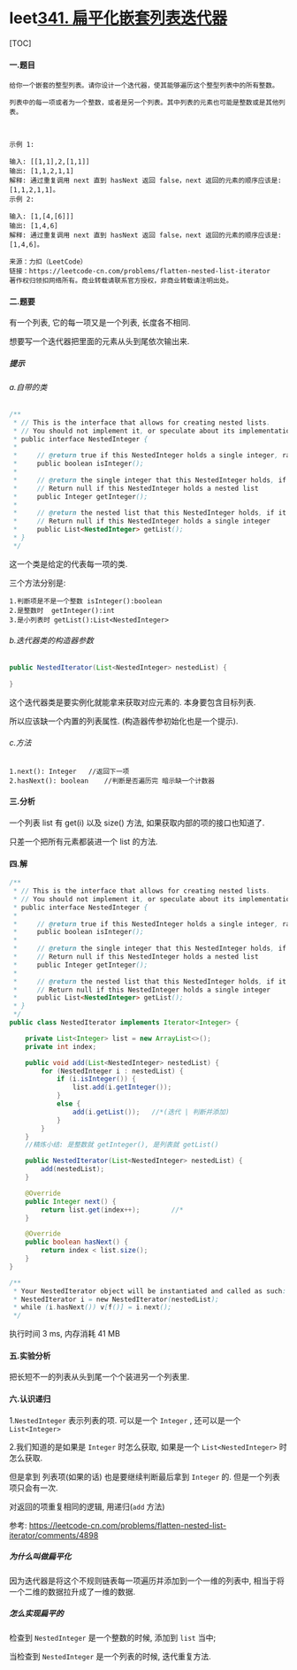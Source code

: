 # leet[341. 扁平化嵌套列表迭代器](https://leetcode-cn.com/problems/flatten-nested-list-iterator/)

[TOC]

#### 一.题目

```
给你一个嵌套的整型列表。请你设计一个迭代器，使其能够遍历这个整型列表中的所有整数。

列表中的每一项或者为一个整数，或者是另一个列表。其中列表的元素也可能是整数或是其他列表。

 

示例 1:

输入: [[1,1],2,[1,1]]
输出: [1,1,2,1,1]
解释: 通过重复调用 next 直到 hasNext 返回 false，next 返回的元素的顺序应该是: [1,1,2,1,1]。
示例 2:

输入: [1,[4,[6]]]
输出: [1,4,6]
解释: 通过重复调用 next 直到 hasNext 返回 false，next 返回的元素的顺序应该是: [1,4,6]。

来源：力扣（LeetCode）
链接：https://leetcode-cn.com/problems/flatten-nested-list-iterator
著作权归领扣网络所有。商业转载请联系官方授权，非商业转载请注明出处。
```



#### 二.题要

有一个列表, 它的每一项又是一个列表, 长度各不相同.

想要写一个迭代器把里面的元素从头到尾依次输出来.



##### 提示

###### a.自带的类

```java
/**
 * // This is the interface that allows for creating nested lists.
 * // You should not implement it, or speculate about its implementation
 * public interface NestedInteger {
 *
 *     // @return true if this NestedInteger holds a single integer, rather than a nested list.
 *     public boolean isInteger();
 *
 *     // @return the single integer that this NestedInteger holds, if it holds a single integer
 *     // Return null if this NestedInteger holds a nested list
 *     public Integer getInteger();
 *
 *     // @return the nested list that this NestedInteger holds, if it holds a nested list
 *     // Return null if this NestedInteger holds a single integer
 *     public List<NestedInteger> getList();
 * }
 */
```

这一个类是给定的代表每一项的类.

三个方法分别是:

```
1.判断项是不是一个整数 isInteger():boolean
2.是整数时	getInteger():int
3.是小列表时	getList():List<NestedInteger>
```



###### b.迭代器类的构造器参数

```java
public NestedIterator(List<NestedInteger> nestedList) {
        
}
```



这个迭代器类是要实例化就能拿来获取对应元素的. 本身要包含目标列表.

所以应该缺一个内置的列表属性. (构造器传参初始化也是一个提示).



###### c.方法

```
1.next(): Integer	//返回下一项
2.hasNext(): boolean	//判断是否遍历完 暗示缺一个计数器 
```



#### 三.分析

一个列表 list 有 get(i) 以及 size() 方法, 如果获取内部的项的接口也知道了.

只差一个把所有元素都装进一个 list 的方法.



#### 四.解

```java
/**
 * // This is the interface that allows for creating nested lists.
 * // You should not implement it, or speculate about its implementation
 * public interface NestedInteger {
 *
 *     // @return true if this NestedInteger holds a single integer, rather than a nested list.
 *     public boolean isInteger();
 *
 *     // @return the single integer that this NestedInteger holds, if it holds a single integer
 *     // Return null if this NestedInteger holds a nested list
 *     public Integer getInteger();
 *
 *     // @return the nested list that this NestedInteger holds, if it holds a nested list
 *     // Return null if this NestedInteger holds a single integer
 *     public List<NestedInteger> getList();
 * }
 */
public class NestedIterator implements Iterator<Integer> {

    private List<Integer> list = new ArrayList<>();
    private int index;

    public void add(List<NestedInteger> nestedList) {
        for (NestedInteger i : nestedList) {
            if (i.isInteger()) {
                list.add(i.getInteger());
            }
            else {
                add(i.getList());	//*(迭代 | 判断并添加)
            }
        }
    }
    //精炼小结: 是整数就 getInteger(), 是列表就 getList()

    public NestedIterator(List<NestedInteger> nestedList) {
        add(nestedList);
    }

    @Override
    public Integer next() {
        return list.get(index++);        //*
    }    

    @Override
    public boolean hasNext() {
        return index < list.size();
    }
}

/**
 * Your NestedIterator object will be instantiated and called as such:
 * NestedIterator i = new NestedIterator(nestedList);
 * while (i.hasNext()) v[f()] = i.next();
 */
```

执行时间 3 ms, 内存消耗 41 MB



#### 五.实验分析

把长短不一的列表从头到尾一个个装进另一个列表里.



#### 六.认识递归

1.`NestedInteger` 表示列表的项. 可以是一个 `Integer` , 还可以是一个 `List<Integer>`

2.我们知道的是如果是 `Integer` 时怎么获取, 如果是一个 `List<NestedInteger>` 时怎么获取.

但是拿到 列表项(如果的话) 也是要继续判断最后拿到 `Integer` 的. 但是一个列表项只会有一次.

对返回的项重复相同的逻辑, 用递归(`add` 方法)

参考: https://leetcode-cn.com/problems/flatten-nested-list-iterator/comments/4898



##### 为什么叫做扁平化

因为迭代器是将这个不规则链表每一项遍历并添加到一个一维的列表中, 相当于将一个二维的数据拉升成了一维的数据.

##### 怎么实现扁平的

检查到 `NestedInteger` 是一个整数的时候, 添加到 `list` 当中;

当检查到 `NestedInteger` 是一个列表的时候, 迭代重复方法.
